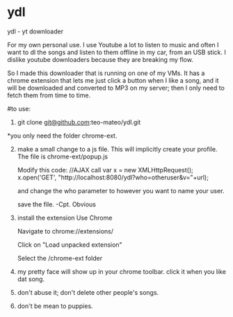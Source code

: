 # ydl
ydl - yt downloader

For my own personal use. 
I use Youtube a lot to listen to music and often I want to dl the songs and listen to them offline in my car, from an USB stick. 
I dislike youtube downloaders because they are breaking my flow.

So I made this downloader that is running on one of my VMs. 
It has a chrome extension that lets me just click a button when I like a song, and it will be downloaded and converted to MP3 on my server; then I only need to fetch them from time to time. 


#to use:
1. git clone git@github.com:teo-mateo/ydl.git

*you only need the folder chrome-ext.

2. make a small change to a js file. This will implicitly create your profile.
   The file is chrome-ext/popup.js
   
   Modify this code:
    //AJAX call
    var x = new XMLHttpRequest();
    x.open('GET', "http://localhost:8080/ydl?who=otheruser&v="+url);
    
    and change the who parameter to however you want to name your user.
   
   save the file.
     -Cpt. Obvious
   
 3. install the extension
    Use Chrome
    
    Navigate to chrome://extensions/
    
    Click on "Load unpacked extension"
    
    Select the /chrome-ext folder
    
 
 4. my pretty face will show up in your chrome toolbar. click it when you like dat song.
 
 6. don't abuse it; don't delete other people's songs. 
 
 7. don't be mean to puppies.
